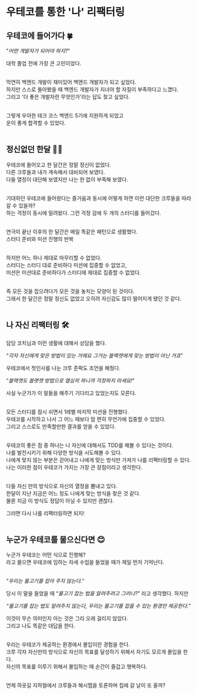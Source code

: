 # 우테코를 통한 '나' 리팩터링

## 우테코에 들어가다 🍀

"*어떤 개발자가 되어야 하지?*"<br>

대학 졸업 전에 가장 큰 고민이었다. <br><br>

막연히 백엔드 개발이 재미있어 백엔드 개발자가 되고 싶었다.<br>
하지만 스스로 돌아봤을 때 백엔드 개발자가 지녀야 할 자질이 부족하다고 느꼈다.<br>
그리고 '더 좋은 개발자란 무엇인가'라는 답도 찾고 싶었다.<br><br>

그렇게 우아한 테크 코스 백엔드 5기에 지원하게 되었고<br>
운이 좋게 합격할 수 있었다.<br><br>

## 정신없던 한달 😵‍💫

우테코에 들어오고 한 달간은 정말 정신이 없었다.<br>
다른 크루들과 내가 계속해서 대비되어 보였다.<br>
다들 열정이 대단해 보였지만 나는 한 없이 부족해 보였다.<br><br>

기대하던 우테코에 들어왔다는 즐거움과 동시에 어떻게 하면 이런 대단한 크루들을 따라갈 수 있을까?<br>
하는 걱정이 동시에 밀려왔다. 그런 걱정 감에 두 개의 스터디를 들어갔다.<br><br>

연극이 끝난 이후의 한 달간은 매일 똑같은 패턴으로 생활했다.<br>
스터디 준비와 미션 진행의 반복<br><br>

하지만 어느 하나 제대로 마무리할 수 없었다.<br>
스터디는 스터디 대로 준비하다 미션에 집중할 수 없었고,<br>
미션은 미션대로 준비하다가 스터디에 제대로 집중할 수 없었다.<br><br>

즉 모든 것을 잡으려다가 모든 것을 놓치는 모양이 된 것이다.<br>
그래서 한 달간은 정말 정신도 없었고 오히려 자신감도 많이 떨어지게 됐던 것 같다.<br><br>

## 나 자신 리팩터링 🛠️

담당 코치님과 이런 생활에 대해서 상담을 했다.

“*각자 자신에게 맞은 방법이 있는 거에요 그거는 블랙캣에게 맞는 방법이 아닌 거죠*”<br>

우테코에서 첫인사를 나눈 크루 준팍도 조언을 해줬다.

“*블랙캣도 블랫캣 방법으로 열심히 하니까 걱정하지 마세요!*”<br>

사실 누군가가 이 말들을 해주기 기다리고 있었는지도 모른다.<br><br>

모든 스터디를 잠시 쉬면서 1레벨 마지막 미션을 진행했다.<br>
우테코를 시작하고 나서 그 어느 때보다 맘 편히 무언가에 집중할 수 있었다.<br>
그리고 스스로도 만족할만한 결과를 얻을 수 있었다.<br><br>

우테코의 좋은 점 중 하나는 나 자신에 대해서도 TDD를 해볼 수 있다는 것이다.<br>
나를 발전시키기 위해 다양한 방식을 시도해볼 수 있다.<br>
나에게 맞지 않는 부분은 걷어내고 나에게 맞는 방식만 가져가 나를 리팩터링할 수 있다.<br>
나는 이러한 점이 우테코가 가지는 가장 큰 장점이라고 생각한다.<br><br>

다들 자신 만의 방식으로 자신의 열정을 뽐내고 있다.<br>
한달이 지난 지금은 어느 정도 나에게 맞는 방식을 찾은 것 같다.<br>
물론 지금 이 방식도 정답이 아닐 수 있지만 괜찮다.<br>

그러면 다시 나를 리팩터링하면 되지!<br><br>

## 누군가 우테코를 물으신다면 😊


누군가 우테코는 어떤 식으로 진행해?<br>
라고 물으면 우테코에 임하는 자세 수업을 들었을 때가 제일 먼저 기억난다.<br><br>

“*우리는 물고기를 잡아 주지 않는다.*”<br>

당시 이 말을 들었을 때 “*물고기 잡는 법을 알려주려고 그러나?*” 라고 생각했다. 하지만<br>

*“물고기를 잡는 법도 알려주지 않는다, 우리는 물고기를 잡을 수 있는 환경만 제공한다.*”<br>

이것이 무슨 의미인지 아는 것은 그리 오래 걸리지 않았다.<br>
그리고 나도 똑같은 대답을 한다.<br><br>

우리는 우테코가 제공하는 환경에서 몰입이란 경험을 한다.<br>
크루 각자 자신만의 방식으로 자신의 목표를 달성하기 위해서 자기도 모르게 몰입을 한다.<br>
자신의 목표를 이루기 위해서 몰입하는 매 순간이 즐겁고 행복하다.<br><br>

언제 하굣길 지하철에서 크루들과 해시맵을 토론하며 집에 갈 날이 또 올까?<br>
